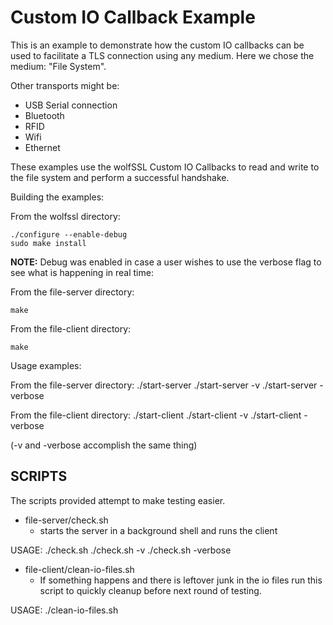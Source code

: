 # Custom IO Callback Example

This is an example to demonstrate how the custom IO callbacks can be used to
facilitate a TLS connection using any medium. Here we chose the medium: "File System".

Other transports might be:
* USB Serial connection
* Bluetooth
* RFID
* Wifi
* Ethernet

These examples use the wolfSSL Custom IO Callbacks to read and write to the file
system and perform a successful handshake.

Building the examples:

From the wolfssl directory:
```
./configure --enable-debug
sudo make install
```

**NOTE:** Debug was enabled in case a user wishes to use the verbose flag to see
          what is happening in real time:

From the file-server directory:
```
make
```

From the file-client directory:
```
make
```

Usage examples:

From the file-server directory:
./start-server
./start-server -v
./start-server -verbose

From the file-client directory:
./start-client
./start-client -v
./start-client -verbose

(-v and -verbose accomplish the same thing)

## SCRIPTS

The scripts provided attempt to make testing easier.

* file-server/check.sh
    - starts the server in a background shell and runs the client

USAGE:
    ./check.sh
    ./check.sh -v
    ./check.sh -verbose

* file-client/clean-io-files.sh
    - If something happens and there is leftover junk in the io files run this
      script to quickly cleanup before next round of testing.

USAGE:
    ./clean-io-files.sh
